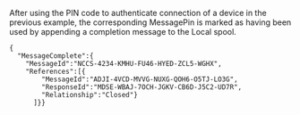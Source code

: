 
After using the PIN code to authenticate connection of a device in the previous 
example, the corresponding MessagePin is marked as having been used by appending 
a completion message to the Local spool.


~~~~
{
  "MessageComplete":{
    "MessageId":"NCCS-4234-KMHU-FU46-HYED-ZCL5-WGHX",
    "References":[{
        "MessageId":"ADJI-4VCD-MVVG-NUXG-QOH6-O5TJ-LO3G",
        "ResponseId":"MDSE-WBAJ-7OCH-JGKV-CB6D-J5C2-UD7R",
        "Relationship":"Closed"}
      ]}}
~~~~

